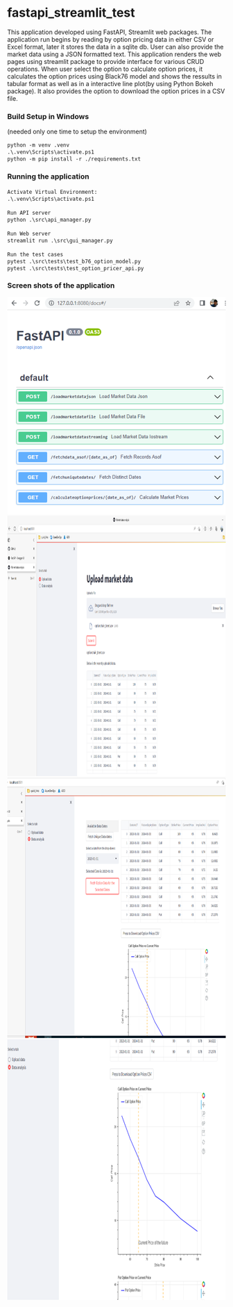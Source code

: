# fastapi_streamlit_test
This application developed using FastAPI, Streamlit web packages. 
The application run begins by reading by option pricing data in either CSV or Excel format, later it stores the data in a sqlite db.
User can also provide the market data using a JSON formatted text.
This application renders the web pages using streamlit package to provide interface for various CRUD operations.
When user select the option to calculate option prices, it calculates the option prices using Black76 model and shows the ressults in tabular format as well as in a  interactive line plot(by using Python Bokeh package). It also provides the option to download the option prices in a CSV file. 


### Build Setup in Windows
(needed only one time to setup the environment)

```
python -m venv .venv
.\.venv\Scripts\activate.ps1
python -m pip install -r ./requirements.txt
```
### Running the application

```
Activate Virtual Environment:
.\.venv\Scripts\activate.ps1 

Run API server
python .\src\api_manager.py

Run Web server
streamlit run .\src\gui_manager.py

Run the test cases
pytest .\src\tests\test_b76_option_model.py
pytest .\src\tests\test_option_pricer_api.py
```


### Screen shots of the application
<img src="docs/fasapi_swagger_ui.PNG" alt="FastAPI Swagger UI" title="FastAPI Swagger UI" width="600" height="500">

<img src="docs/MarketData_Upload_Page.PNG" alt="Market Data Upload page" title="Market Data Upload page" width="900" height="600">

<img src="docs/MarketData_Analysis_Page1.png" alt="Market Data Analysis page-1" title="Market Data Analysis page-1" width="900" height="600">

<img src="docs/MarketData_Analysis_Page2.png" alt="Market Data Analysis page-2" title="Market Data Analysis page-2" width="900" height="600">



